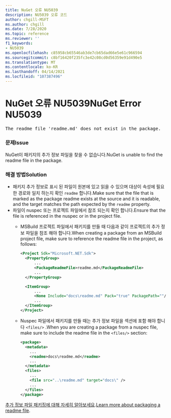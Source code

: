 ```yaml
---
title: NuGet 오류 NU5039
description: NU5039 오류 코드
author: chgill-MSFT
ms.author: chgill
ms.date: 7/28/2020
ms.topic: reference
ms.reviewer: ''
f1_keywords:
- NU5039
ms.openlocfilehash: c85958cb65546ab3de7cb65dad66e5e61c966594
ms.sourcegitcommit: c8bf16420f235fc3e42c08cd0d56359e91d490e5
ms.translationtype: MT
ms.contentlocale: ko-KR
ms.lasthandoff: 04/14/2021
ms.locfileid: "107387496"
---
```

# <a name="nuget-error-nu5039"></a><span data-ttu-id="c8a12-103">NuGet 오류 NU5039</span><span class="sxs-lookup"><span data-stu-id="c8a12-103">NuGet Error NU5039</span></span>

<pre>The readme file 'readme.md' does not exist in the package.</pre>


### <a name="issue"></a><span data-ttu-id="c8a12-104">문제</span><span class="sxs-lookup"><span data-stu-id="c8a12-104">Issue</span></span>

<span data-ttu-id="c8a12-105">NuGet이 패키지의 추가 정보 파일을 찾을 수 없습니다.</span><span class="sxs-lookup"><span data-stu-id="c8a12-105">NuGet is unable to find the readme file in the package.</span></span>


### <a name="solution"></a><span data-ttu-id="c8a12-106">해결 방법</span><span class="sxs-lookup"><span data-stu-id="c8a12-106">Solution</span></span>

- <span data-ttu-id="c8a12-107">패키지 추가 정보로 표시 된 파일이 원본에 있고 읽을 수 있으며 대상이 속성에 필요한 경로와 일치 하는지 확인 `readme` 합니다.</span><span class="sxs-lookup"><span data-stu-id="c8a12-107">Make sure that the file that is marked as the package readme exists at the source and it is readable, and the target matches the path expected by the `readme` property.</span></span>
- <span data-ttu-id="c8a12-108">파일이 nuspec 또는 프로젝트 파일에서 참조 되는지 확인 합니다.</span><span class="sxs-lookup"><span data-stu-id="c8a12-108">Ensure that the file is referenced in the nuspec or in the project file.</span></span>
  * <span data-ttu-id="c8a12-109">MSBuild 프로젝트 파일에서 패키지를 만들 때 다음과 같이 프로젝트의 추가 정보 파일을 참조 해야 합니다.</span><span class="sxs-lookup"><span data-stu-id="c8a12-109">When creating a package from an MSBuild project file, make sure to reference the readme file in the project, as follows:</span></span>

    ```xml
    <Project Sdk="Microsoft.NET.Sdk">
      <PropertyGroup>
          ...
          <PackageReadmeFile>readme.md</PackageReadmeFile>
          ...
      </PropertyGroup>

      <ItemGroup>
          ...
          <None Include="docs\readme.md" Pack="true" PackagePath=""/>
          ...
      </ItemGroup>
    </Project>
    ```

  * <span data-ttu-id="c8a12-110">Nuspec 파일에서 패키지를 만들 때는 추가 정보 파일을 섹션에 포함 해야 합니다 `<files/>` .</span><span class="sxs-lookup"><span data-stu-id="c8a12-110">When you are creating a package from a nuspec file, make sure to include the readme file in the `<files/>` section:</span></span>

    ```xml
    <package>
      <metadata>
        ...
        <readme>docs\readme.md</readme>
        ...
      </metadata>
      <files>
        ...
        <file src="..\readme.md" target="docs\" />
        ...
      </files>
    </package>
    ```

<span data-ttu-id="c8a12-111">[추가 정보 파일 패키징에 대해 자세히 알아보세요](../msbuild-targets.md#packagereadmefile).</span><span class="sxs-lookup"><span data-stu-id="c8a12-111">[Learn more about packaging a readme file](../msbuild-targets.md#packagereadmefile).</span></span>
